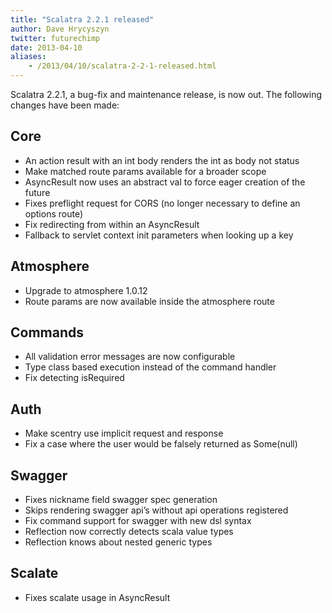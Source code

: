 ```yaml
---
title: "Scalatra 2.2.1 released"
author: Dave Hrycyszyn
twitter: futurechimp
date: 2013-04-10
aliases:
    - /2013/04/10/scalatra-2-2-1-released.html
---
```


Scalatra 2.2.1, a bug-fix and maintenance release, is now out. The following changes have been made:

## Core

* An action result with an int body renders the int as body not status
* Make matched route params available for a broader scope
* AsyncResult now uses an abstract val to force eager creation of the future
* Fixes preflight request for CORS (no longer necessary to define an options route)
* Fix redirecting from within an AsyncResult
* Fallback to servlet context init parameters when looking up a key

## Atmosphere

* Upgrade to atmosphere 1.0.12
* Route params are now available inside the atmosphere route

## Commands

* All validation error messages are now configurable
* Type class based execution instead of the command handler
* Fix detecting isRequired

## Auth

* Make scentry use implicit request and response
* Fix a case where the user would be falsely returned as Some(null)

## Swagger

* Fixes nickname field swagger spec generation
* Skips rendering swagger api’s without api operations registered
* Fix command support for swagger with new dsl syntax
* Reflection now correctly detects scala value types
* Reflection knows about nested generic types

## Scalate

* Fixes scalate usage in AsyncResult
